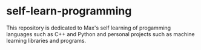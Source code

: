 # self-learn-programming
This repository is dedicated to Max's self learning of progamming languages such as C++ and Python and personal projects such as machine learning libraries and programs.
